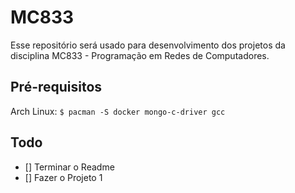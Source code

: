 # MC833
Esse repositório será usado para desenvolvimento dos projetos da disciplina MC833 - Programação em
Redes de Computadores.

## Pré-requisitos
Arch Linux:
`$ pacman -S docker mongo-c-driver gcc`

## Todo
- [] Terminar o Readme
- [] Fazer o Projeto 1
